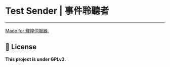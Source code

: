 # Test Sender | 事件聆聽者

---

[Made for 輝煌伺服器.](https://discord.gg/brilliantw "The Copyright of the entire source codes is owned by NCT-skyouo according to Article 10 the Copyright Law of the Republic of China.")

## 📃 License
**This project is under GPLv3.**